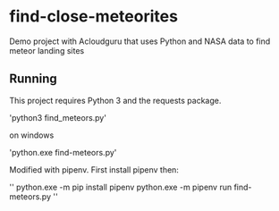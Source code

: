 # find-close-meteorites
Demo project with Acloudguru that uses Python and NASA data to find meteor landing sites

## Running

This project requires Python 3 and the requests package.

'python3 find_meteors.py'

on windows

'python.exe find-meteors.py'

Modified with pipenv. First install pipenv then:

'' python.exe -m pip install pipenv
python.exe -m pipenv run find-meteors.py ''